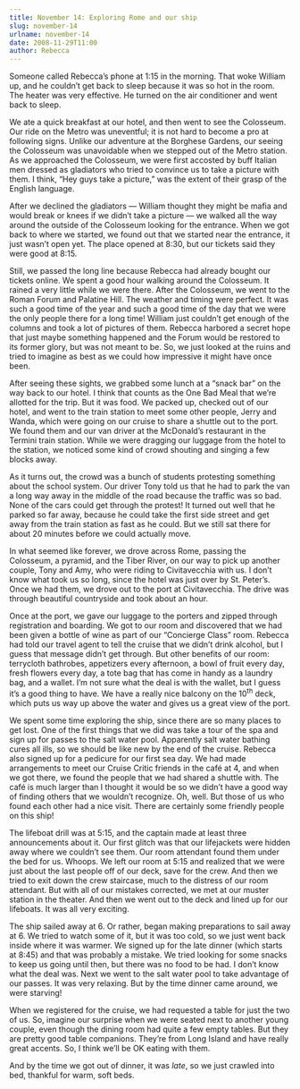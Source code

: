 ```yaml
---
title: November 14: Exploring Rome and our ship
slug: november-14
urlname: november-14
date: 2008-11-29T11:00
author: Rebecca
---
```

Someone called Rebecca&#x02bc;s phone at 1:15 in the morning. That woke William
up, and he couldn&#x02bc;t get back to sleep because it was so hot in the room.
The heater was very effective. He turned on the air conditioner and went back to
sleep.

We ate a quick breakfast at our hotel, and then went to see the Colosseum. Our
ride on the Metro was uneventful; it is not hard to become a pro at following
signs. Unlike our adventure at the Borghese Gardens, our seeing the Colosseum
was unavoidable when we stepped out of the Metro station. As we approached the
Colosseum, we were first accosted by buff Italian men dressed as gladiators who
tried to convince us to take a picture with them. I think, &ldquo;Hey guys take
a picture,&rdquo; was the extent of their grasp of the English language.

After we declined the gladiators &mdash; William thought they might be mafia and
would break or knees if we didn&#x02bc;t take a picture &mdash; we walked all
the way around the outside of the Colosseum looking for the entrance. When we
got back to where we started, we found out that we started near the entrance, it
just wasn&#x02bc;t open yet. The place opened at 8:30, but our tickets said they
were good at 8:15.

Still, we passed the long line because Rebecca had already bought our tickets
online. We spent a good hour walking around the Colosseum. It rained a very
little while we were there. After the Colosseum, we went to the Roman Forum and
Palatine Hill. The weather and timing were perfect. It was such a good time of
the year and such a good time of the day that we were the only people there for
a long time! William just couldn&#x02bc;t get enough of the columns and took a
lot of pictures of them. Rebecca harbored a secret hope that just maybe
something happened and the Forum would be restored to its former glory, but was
not meant to be. So, we just looked at the ruins and tried to imagine as best as
we could how impressive it might have once been.

After seeing these sights, we grabbed some lunch at a &ldquo;snack bar&rdquo; on
the way back to our hotel. I think that counts as the One Bad Meal that
we&#x02bc;re allotted for the trip. But it was food. We packed up, checked out
of our hotel, and went to the train station to meet some other people, Jerry and
Wanda, which were going on our cruise to share a shuttle out to the port. We
found them and our van driver at the McDonald&#x02bc;s restaurant in the Termini
train station. While we were dragging our luggage from the hotel to the station,
we noticed some kind of crowd shouting and singing a few blocks away.

As it turns out, the crowd was a bunch of students protesting something about
the school system. Our driver Tony told us that he had to park the van a long
way away in the middle of the road because the traffic was so bad. None of the
cars could get through the protest! It turned out well that he parked so far
away, because he could take the first side street and get away from the train
station as fast as he could. But we still sat there for about 20 minutes before
we could actually move.

In what seemed like forever, we drove across Rome, passing the Colosseum, a
pyramid, and the Tiber River, on our way to pick up another couple, Tony and
Amy, who were riding to Civitavecchia with us. I don&#x02bc;t know what took us
so long, since the hotel was just over by St. Peter&#x02bc;s. Once we had them,
we drove out to the port at Civitavecchia. The drive was through beautiful
countryside and took about an hour.

Once at the port, we gave our luggage to the porters and zipped through
registration and boarding. We got to our room and discovered that we had been
given a bottle of wine as part of our &ldquo;Concierge Class&rdquo; room.
Rebecca had told our travel agent to tell the cruise that we didn&#x02bc;t drink
alcohol, but I guess that message didn&#x02bc;t get through. But other benefits
of our room: terrycloth bathrobes, appetizers every afternoon, a bowl of fruit
every day, fresh flowers every day, a tote bag that has come in handy as a
laundry bag, and a wallet. I&#x02bc;m not sure what the deal is with the wallet,
but I guess it&#x02bc;s a good thing to have. We have a really nice balcony on
the 10<sup>th</sup> deck, which puts us way up above the water and gives us a
great view of the port.

We spent some time exploring the ship, since there are so many places to get
lost. One of the first things that we did was take a tour of the spa and sign up
for passes to the salt water pool. Apparently salt water bathing cures all ills,
so we should be like new by the end of the cruise. Rebecca also signed up for a
pedicure for our first sea day. We had made arrangements to meet our Cruise
Critic friends in the café at 4, and when we got there, we found the people that
we had shared a shuttle with. The café is much larger than I thought it would be
so we didn&#x02bc;t have a good way of finding others that we wouldn&#x02bc;t
recognize. Oh, well. But those of us who found each other had a nice visit.
There are certainly some friendly people on this ship!

The lifeboat drill was at 5:15, and the captain made at least three
announcements about it. Our first glitch was that our lifejackets were hidden
away where we couldn&#x02bc;t see them. Our room attendant found them under the
bed for us. Whoops. We left our room at 5:15 and realized that we were just
about the last people off of our deck, save for the crew. And then we tried to
exit down the crew staircase, much to the distress of our room attendant. But
with all of our mistakes corrected, we met at our muster station in the theater.
And then we went out to the deck and lined up for our lifeboats. It was all very
exciting.

The ship sailed away at 6. Or rather, began making preparations to sail away at
6. We tried to watch some of it, but it was too cold, so we just went back
inside where it was warmer. We signed up for the late dinner (which starts at
8:45) and that was probably a mistake. We tried looking for some snacks to keep
us going until then, but there was no food to be had. I don&#x02bc;t know what
the deal was. Next we went to the salt water pool to take advantage of our
passes. It was very relaxing. But by the time dinner came around, we were
starving!

When we registered for the cruise, we had requested a table for just the two of
us. So, imagine our surprise when we were seated next to another young couple,
even though the dining room had quite a few empty tables. But they are pretty
good table companions. They&#x02bc;re from Long Island and have really great
accents. So, I think we&#x02bc;ll be OK eating with them.

And by the time we got out of dinner, it was *late*, so we just crawled into
bed, thankful for warm, soft beds.
